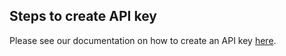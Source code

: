 ## Steps to create API key

Please see our documentation on how to create an API key [here](https://help.automox.com/hc/en-us/articles/5385455262484-Managing-Keys#ManagingKeys-AddingAPIKeys).
